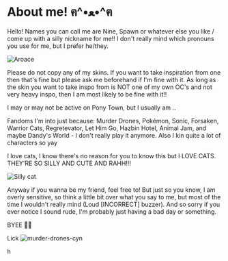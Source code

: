 # About me! ฅ^•ﻌ•^ฅ
Hello! Names you can call me are Nine, Spawn or whatever else you like / come up with a silly nickname for me!! I don't really mind which pronouns you use for me, but I prefer he/they.

![Aroace](https://img1.picmix.com/output/stamp/normal/5/2/3/8/1968325_bdfad.gif)

Please do not copy any of my skins. If you want to take inspiration from one then that's fine but please ask me beforehand if I'm fine with it. As long as the skin you want to take inspo from is NOT one of my own OC's and not very heavy inspo, then I am most likely to be fine with it!!

I may or may not be active on Pony Town, but I usually am ..

Fandoms I'm into just because: Murder Drones, Pokémon, Sonic, Forsaken, Warrior Cats, Regretevator, Let Him Go, Hazbin Hotel, Animal Jam, and maybe Dandy's World - I don't really play it anymore.
Also I kin quite a lot of characters so yay

I love cats, I know there's no reason for you to know this but I LOVE CATS. THEY'RE SO SILLY AND CUTE AND RAHH!!! 

![Silly cat](https://media.giphy.com/media/v1.Y2lkPTc5MGI3NjExZHczYjQycWNheWZ1YXN1ajZ4NnhseGtwMXZ4c2RjdmM1ZTdrdmV6aSZlcD12MV9naWZzX3NlYXJjaCZjdD1n/MDJ9IbxxvDUQM/giphy.gif)

Anyway if you wanna be my friend, feel free to! But just so you know, I am overly sensitive, so think a little bit over what you say to me, but most of the time I wouldn't really mind (Loud [INCORRECT] buzzer). And so sorry if you ever notice I sound rude, I'm probably just having a bad day or something. 

BYEE 👋😼

Lick
![murder-drones-cyn](https://github.com/user-attachments/assets/e3aca81d-4a29-42dc-885a-b4983a24fad6)




h
